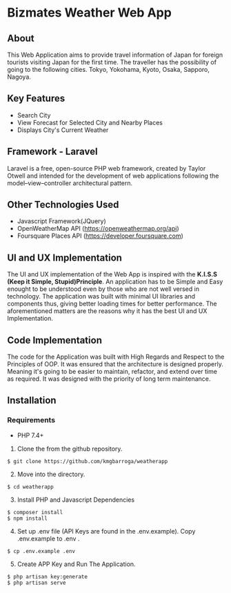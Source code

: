 # Bizmates Weather Web App

## About

This Web Application aims to provide travel information of Japan for foreign tourists visiting Japan for the first time.
The traveller has the possibility of going to the following cities.
Tokyo, Yokohama, Kyoto, Osaka, Sapporo, Nagoya.

## Key Features
- Search City
- View Forecast for Selected City and Nearby Places
- Displays City's Current Weather

## Framework - Laravel

Laravel is a free, open-source PHP web framework, created by Taylor Otwell and intended for the development of web applications following the model–view–controller architectural pattern.

## Other Technologies Used
- Javascript Framework(JQuery)
- OpenWeatherMap API (https://openweathermap.org/api)
- Foursquare Places API (https://developer.foursquare.com)

## UI and UX Implementation

The UI and UX implementation of the Web App is inspired with the **K.I.S.S (Keep it Simple, Stupid)Principle**.
An application has to be Simple and Easy enought to be understood even by those who are not well versed in technology. The application was built with minimal UI libraries and components thus, giving better loading times for better performance. The aforementioned matters are the reasons why it has the best UI and UX Implementation.

## Code Implementation

The code for the Application was built with High Regards and Respect to the Principles of OOP. It was ensured that the architecture is designed properly. Meaning it's going to be easier to maintain, refactor, and extend over time as required. It was designed with the priority of long term maintenance.

## Installation

### Requirements
- PHP 7.4+

1. Clone the from the github repository.
```
$ git clone https://github.com/kmgbarroga/weatherapp
```

2. Move into the directory.

```
$ cd weatherapp
```

3. Install PHP and Javascript Dependencies

```
$ composer install
$ npm install
```

4. Set up .env file (API Keys are found in the .env.example). Copy .env.example to .env .

```
$ cp .env.example .env
```

5. Create APP Key and Run The Application.
```
$ php artisan key:generate
$ php artisan serve
```
